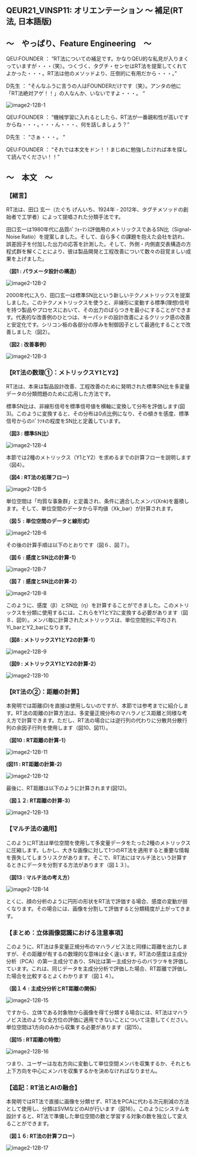 ## QEUR21_VINSP11: オリエンテーション ～ 補足(RT法, 日本語版)

## ～　やっぱり、Feature Engineering　～

QEU:FOUNDER ： “RT法についての補足です。かなりQEU的な私見が入りまくっていますが・・・（笑）。つくづく、タグチ・センセはRT法を提案してくれてよかった・・・。RT法は他のメソッドより、圧倒的に有用だから・・・。”

D先生 ： “そんなふうに言うの人はFOUNDERだけです（笑）。アンタの他に「RT法絶対アゲ！！」の人なんか、いないですよ・・・。 “

![image2-12B-1](https://yaber1965.github.io/images/image2-12B-1.jpg)

QEU:FOUNDER ： “機械学習に入れるとしたら、RT法が一番親和性が高いですからね・・・。・・・ん・・・、何を話しましょう？”

D先生 ： “さぁ・・・。 “

QEU:FOUNDER ： “それでは本文をドン！！まじめに勉強したければ本を探して読んでください！！”

## ～　本文　～

### 【緒言】

RT法は、田口 玄一（たぐち げんいち、1924年 - 2012年、タグチメソッドの創始者で工学者）によって提唱された分類手法です。

田口玄一は1980年代に品質ﾊﾟﾌｫｰﾏﾝｽ評価用のメトリックスであるSN比（Signal-Noise Ratio）を提案しました。そして、自ら多くの課題を抱えた会社を訪れ、誤差因子を付加した出力の応答を計測した。そして、外側・内側直交表構造の方程式群を解くことにより、彼は製品開発と工程改善について数々の目覚ましい成果を上げました。

**（図1 : パラメータ設計の構造）**

![image2-12B-2](https://yaber1965.github.io/images/image2-12B-2.jpg)

2000年代に入り、田口玄一は標準SN比という新しいテクノメトリックスを提案しました。このテクノメトリックスを使うと、非線形に変動する標準(理想)信号を持つ製品やプロセスにおいて、その出力のばらつきを最小にすることができます。代表的な改善例のひとつは、キーパッドの設計改善によるクリック感の改善と安定化です。シリコン板の各部分の厚みを制御因子として最適化することで改善しました（図2）。

**（図2 : 改善事例）**

![image2-12B-3](https://yaber1965.github.io/images/image2-12B-3.jpg)

### 【RT法の数理①：メトリックスY1とY2】

RT法は、本来は製品設計改善、工程改善のために発明された標準SN比を多変量データの分類問題のために応用した方法です。

標準SN比は、非線形信号を標準信号値を横軸に変換して分布を評価します(図3)。このように変換すると、その分布は0点比例になり、その傾きを感度、標準信号からのﾊﾞﾗﾂｷの程度をSN比と定義しています。

**（図3 : 標準SN比）**

![image2-12B-4](https://yaber1965.github.io/images/image2-12B-4.jpg)

本節では2種のメトリックス（Y1とY2）を求めるまでの計算フローを説明します（図4）。

**（図4 : RT法の処理フロー）**

![image2-12B-5](https://yaber1965.github.io/images/image2-12B-5.jpg)

単位空間は「均質な事象群」と定義され、条件に適合したメンバ(Xnk)を蓄積します。そして、単位空間のデータから平均値（Xk_bar）が計算されます。

**（図５ : 単位空間のデータと線形式）**

![image2-12B-6](https://yaber1965.github.io/images/image2-12B-6.jpg)

その後の計算手順は以下のとおりです（図６、図７）。

**（図６ : 感度とSN比の計算-1）**

![image2-12B-7](https://yaber1965.github.io/images/image2-12B-7.jpg)

**（図７ : 感度とSN比の計算-2）**

![image2-12B-8](https://yaber1965.github.io/images/image2-12B-8.jpg)

このように、感度（β）とSN比（η）を計算することができました。このメトリックスを分類に使用するには、これらをY1とY2に変換する必要があります（図８、図9）。メンバ毎に計算されたメトリックスは、単位空間別に平均されYi_barとY2_barになります。

**（図8 : メトリックスY1とY2の計算-1）**

![image2-12B-9](https://yaber1965.github.io/images/image2-12B-9.jpg)

**（図9 : メトリックスY1とY2の計算-2）**

![image2-12B-10](https://yaber1965.github.io/images/image2-12B-10.jpg)

### 【RT法の②：距離の計算】

本発明では距離(D)を直接は使用しないのですが、本節では参考までに紹介します。RT法の距離の計算方法は、多変量正規分布のマハラノビス距離と同様な考え方で計算できます。ただし、RT法の場合には逆行列の代わりに分散共分散行列の余因子行列を使用します（図10、図11）。

**（図10 : RT距離の計算-1）**

![image2-12B-11](https://yaber1965.github.io/images/image2-12B-11.jpg)

**(図11 : RT距離の計算-2)**

![image2-12B-12](https://yaber1965.github.io/images/image2-12B-12.jpg)

最後に、RT距離は以下のように計算されます(図12)。

**（図１２: RT距離の計算-3）**

![image2-12B-13](https://yaber1965.github.io/images/image2-12B-13.jpg)

### 【マルチ法の適用】

このようにRT法は単位空間を使用して多変量データをたった2種のメトリックスに圧縮します。しかし、大きな画像に対して1つのRT法を適用すると重要な情報を喪失してしまうリスクがあります。そこで、RT法にはマルチ法という計算するときにデータを分割する方法があります（図１３）。

**（図13  : マルチ法の考え方）**

![image2-12B-14](https://yaber1965.github.io/images/image2-12B-14.jpg)

とくに、顔の分析のように円形の形状をRT法で評価する場合、感度の変動が弱くなります。その場合には、画像を分割して評価すると分類精度が上がってきます。

### 【まとめ：立体画像認識における注意事項】

このように、RT法は多変量正規分布のマハラノビス法と同様に距離を出力しますが、その距離が有するの数理的な意味は全く違います。RT法の感度は主成分分析（PCA）の第一主成分であり、SN比は第一主成分からのバラツキを評価しています。これは、同じデータを主成分分析で評価した場合、RT距離で評価した場合を比較するとよくわかります（図１４）。

**（図１４ : 主成分分析とRT距離の関係）**

![image2-12B-15](https://yaber1965.github.io/images/image2-12B-15.jpg)

ですから、立体である対象物から画像を得て分類する場合には、RT法はマハラノビス法のような全方位の評価に適用できないことについて注意してください。単位空間は1方向のみから収集する必要があります（図15）。

**（図15 : RT距離の特徴）**

![image2-12B-16](https://yaber1965.github.io/images/image2-12B-16.jpg)

つまり、ユーザーは左右方向に変動して単位空間メンバを収集するか、それとも上下方向を中心にメンバを収集するかを決めなければなりません。

### 【追記：RT法とAIの融合】

本発明ではRT法で直接に画像を分類せず、RT法をPCAに代わる次元削減の方法として使用し、分類はSVMなどのAIが行います（図16）。このようにシステムを設計すると、RT法で準備した単位空間の数と学習する対象の数を独立して変えることができます。

**（図１６: RT法の計算フロー）**

![image2-12B-17](https://yaber1965.github.io/images/image2-12B-17.jpg)

